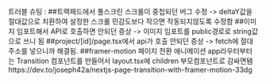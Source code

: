 트러블 슈팅 : ##트랙패드에서 풀스크린 스크롤이 중첩되던 버그 수정 -> deltaY값을 절대값으로 치환하여 설정한 스크롤 민감도보다 작으면 작동되지않도록 수정함 ##이미지 임포트해서 API로 호출하면 안되던 증상 -> 이미지 임포트를 public경로로 string값으로 쓰니 됨
##project/[id]/page.tsx에서 api가 호출 안되던 증상 -> fetch에 절대주소를 넣으니까 해결됨.
##framer-motion 페이지 전환 애니메이션 app라우터부터는 Transition 컴포넌트를 만들어서 layout.tsx에 children 부모컴포넌트로 감싸면됌https://dev.to/joseph42a/nextjs-page-transition-with-framer-motion-33dg
